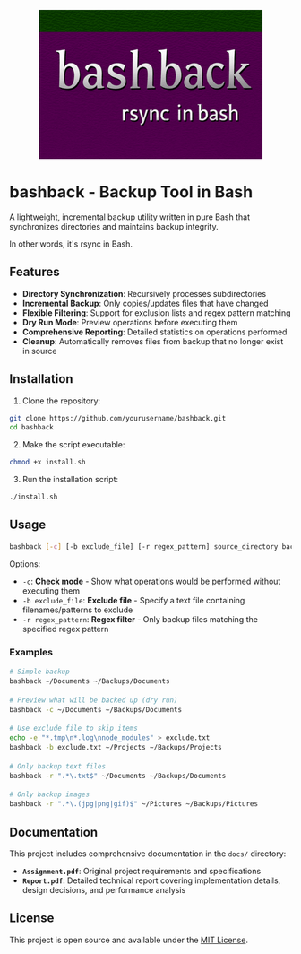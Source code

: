 <p align="center">
    <img src="bashback.png" alt="logo"/>
</p>

# bashback - Backup Tool in Bash

A lightweight, incremental backup utility written in pure Bash that synchronizes directories and maintains backup integrity.

In other words, it's rsync in Bash.

## Features

- **Directory Synchronization**: Recursively processes subdirectories
- **Incremental Backup**: Only copies/updates files that have changed
- **Flexible Filtering**: Support for exclusion lists and regex pattern matching
- **Dry Run Mode**: Preview operations before executing them
- **Comprehensive Reporting**: Detailed statistics on operations performed
- **Cleanup**: Automatically removes files from backup that no longer exist in source

## Installation

1. Clone the repository:
```bash
git clone https://github.com/yourusername/bashback.git
cd bashback
```
2. Make the script executable:
```bash
chmod +x install.sh
```
3. Run the installation script:
```bash
./install.sh
```

## Usage
```bash
bashback [-c] [-b exclude_file] [-r regex_pattern] source_directory backup_directory
```
Options:
- `-c`: **Check mode** - Show what operations would be performed without executing them
- `-b exclude_file`: **Exclude file** - Specify a text file containing filenames/patterns to exclude
- `-r regex_pattern`: **Regex filter** - Only backup files matching the specified regex pattern

### Examples
```bash
# Simple backup
bashback ~/Documents ~/Backups/Documents

# Preview what will be backed up (dry run)
bashback -c ~/Documents ~/Backups/Documents

# Use exclude file to skip items
echo -e "*.tmp\n*.log\nnode_modules" > exclude.txt
bashback -b exclude.txt ~/Projects ~/Backups/Projects

# Only backup text files
bashback -r ".*\.txt$" ~/Documents ~/Backups/Documents

# Only backup images
bashback -r ".*\.(jpg|png|gif)$" ~/Pictures ~/Backups/Pictures
```

## Documentation

This project includes comprehensive documentation in the `docs/` directory:

- **`Assignment.pdf`**: Original project requirements and specifications
- **`Report.pdf`**: Detailed technical report covering implementation details, design decisions, and performance analysis

## License

This project is open source and available under the [MIT License](LICENSE).
